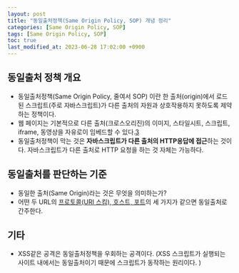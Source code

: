 ```yaml
---
layout: post
title: "동일출처정책(Same Origin Policy, SOP) 개념 정리"
categories: [Same Origin Policy, SOP]
tags: [Same Origin Policy, SOP]
toc: true
last_modified_at: 2023-06-28 17:02:00 +0900
---
```



## 동일출처 정책 개요
- 동일출처정책(Same Origin Policy, 줄여서 SOP) 이란 한 출처(origin)에서 로드된 스크립트(주로 자바스크립트)가 다른 출처의 자원과 상호작용하지 못하도록 제약하는 정책이다. 
- 웹 페이지는 기본적으로 다른 출처(크로스오리진)의 이미지, 스타일시트, 스크립트, iframe, 동영상을 자유로이 임베드할 수 있다.[3]
- 동일출처정책이 막는 것은 **자바스크립트가 다른 출처의 HTTP응답에 접근**하는 것이다. 자바스크립트가 다른 출처로 HTTP 요청을 하는 것 자체는 가능하다.

## 동일출처를 판단하는 기준 
- 동일한 출처(Same Origin)라는 것은 무엇을 의미하는가?
- 어떤 두 URL의 [프로토콜(URI 스킴), 호스트, 포트][1]의 세 가지가 같으면 동일출처로 간주한다. 


## 기타
- XSS같은 공격은 동일출처정책을 우회하는 공격이다. (XSS 스크립트가 실행되는 사이트 내에서는 동일출처이기 때문에 스크립트가 동작하는 원리이다. )


[1]: https://en.wikipedia.org/wiki/Same-origin_policy
[2]: https://portswigger.net/web-security/cors/same-origin-policy
[3]: https://developer.mozilla.org/en-US/docs/Web/Security/Same-origin_policy#cross-origin_network_access